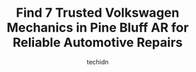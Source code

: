 ---
layout: ampstory
image: https://images.unsplash.com/photo-1632495288245-811aa76d8a32?ixlib=rb-4.0.3&ixid=MnwxMjA3fDB8MHxwaG90by1wYWdlfHx8fGVufDB8fHx8&auto=format&fit=crop&w=640&h=853&q=80
author: techidn
featured: false
description: For top-quality automotive repairs and maintenance, visit the 7 best Volkswagen Mechanic in Pine Bluff AR, USA. Their reputation for excellence and their dedication to customer satisfaction 
title: Find 7 Trusted Volkswagen Mechanics in Pine Bluff AR for Reliable Automotive Repairs
cover:
   title: Find 7 Trusted Volkswagen Mechanics in Pine Bluff AR for Reliable Automotive Repairs
   subtitle: Rickpate
   background: https://images.unsplash.com/photo-1632495288245-811aa76d8a32?ixlib=rb-4.0.3&ixid=MnwxMjA3fDB8MHxwaG90by1wYWdlfHx8fGVufDB8fHx8&auto=format&fit=crop&w=640&h=853&q=80

pages: 
 - layout: thirds
   top: <h1>#1 B&D Automotive</h1>
   bottom: "<p>I was a walk-in and they fully replaced my broken muffler And welded on a new one. The whole thing took 30 minutes and cost $200. Perfection.</p>"
   background: https://www.knot35.com/toplist/wp-content/uploads/2023/06/best-volkswagen-mechanic-1-in-pine-bluff-ar-1685836514.jpeg
   backgroundblur: true
 - layout: thirds
   top: <h1>#2 Discount Auto Glass</h1>
   bottom: "<p>2512 S Olive St, Pine Bluff, AR 71601, United States</p>"
   background: https://www.knot35.com/toplist/wp-content/uploads/2023/06/best-volkswagen-mechanic-2-in-pine-bluff-ar-1685836514.jpeg
   cta:
      link: https://www.knot35.com/toplist/find-7-trusted-volkswagen-mechanics-in-pine-bluff-ar-for-reliable-automotive-repairs/
      text: Find 7 Trusted Volkswagen Mechanics in Pine Bluff AR for Reliable Automotive Repairs
 - layout: thirds
   top: <h1>#3 Jeremys Paint & Body Shop Bay 1</h1>
   bottom: "<p>703 S Spruce St, Pine Bluff, AR 71601, United States</p>"
   background: https://www.knot35.com/toplist/wp-content/uploads/2023/06/best-volkswagen-mechanic-3-in-pine-bluff-ar-1685836515.jpeg
   cta:
      link: https://www.knot35.com/toplist/find-7-trusted-volkswagen-mechanics-in-pine-bluff-ar-for-reliable-automotive-repairs/
      text: Find 7 Trusted Volkswagen Mechanics in Pine Bluff AR for Reliable Automotive Repairs
 - layout: thirds
   top: <h1>#4 Faulkner Collision Center</h1>
   bottom: "<p>3018 S Midland Dr, Pine Bluff, AR 71603, United States</p>"
   background: https://images.unsplash.com/photo-1541356665065-22676f35dd40?ixlib=rb-4.0.3&ixid=MnwxMjA3fDB8MHxwaG90by1wYWdlfHx8fGVufDB8fHx8&auto=format&fit=crop&w=640&h=853&q=80
   cta:
      link: https://www.knot35.com/toplist/find-7-trusted-volkswagen-mechanics-in-pine-bluff-ar-for-reliable-automotive-repairs/
      text: Find 7 Trusted Volkswagen Mechanics in Pine Bluff AR for Reliable Automotive Repairs
 - layout: thirds
   top: <h1>#5 The Auto Wiz LLC.</h1>
   bottom: "<p>2914 S Catalpa St, Pine Bluff, AR 71603, United States</p>"
   background: https://images.unsplash.com/photo-1533998839656-76f5e4b2bccb?ixlib=rb-4.0.3&ixid=MnwxMjA3fDB8MHxwaG90by1wYWdlfHx8fGVufDB8fHx8&auto=format&fit=crop&w=640&h=853&q=80
   cta:
      link: https://www.knot35.com/toplist/find-7-trusted-volkswagen-mechanics-in-pine-bluff-ar-for-reliable-automotive-repairs/
      text: Find 7 Trusted Volkswagen Mechanics in Pine Bluff AR for Reliable Automotive Repairs
 - layout: thirds
   top: <h1>#6 Auto Mechanic Shop</h1>
   bottom: "<p>3001 S Midland Dr, Pine Bluff, AR 71603, United States</p>"
   background: https://images.unsplash.com/photo-1518640467707-6811f4a6ab73?ixlib=rb-4.0.3&ixid=MnwxMjA3fDB8MHxwaG90by1wYWdlfHx8fGVufDB8fHx8&auto=format&fit=crop&w=640&h=853&q=80
   cta:
      link: https://www.knot35.com/toplist/find-7-trusted-volkswagen-mechanics-in-pine-bluff-ar-for-reliable-automotive-repairs/
      text: Find 7 Trusted Volkswagen Mechanics in Pine Bluff AR for Reliable Automotive Repairs
 - layout: thirds
   top: <h1>#7 T & R Auto Sales & Services</h1>
   bottom: "<p>605 S Ohio St, Pine Bluff, AR 71601, United States</p>"
   background: https://images.unsplash.com/photo-1536745287225-21d689278fd1?ixlib=rb-4.0.3&ixid=MnwxMjA3fDB8MHxwaG90by1wYWdlfHx8fGVufDB8fHx8&auto=format&fit=crop&w=640&h=853&q=80
   cta:
      link: https://www.knot35.com/toplist/find-7-trusted-volkswagen-mechanics-in-pine-bluff-ar-for-reliable-automotive-repairs/
      text: Find 7 Trusted Volkswagen Mechanics in Pine Bluff AR for Reliable Automotive Repairs
 - layout: thirds
   middle: Continue reading...
   background: https://images.unsplash.com/photo-1614648718611-0635f29016cb?ixlib=rb-4.0.3&ixid=MnwxMjA3fDB8MHxwaG90by1wYWdlfHx8fGVufDB8fHx8&auto=format&fit=crop&w=640&h=853&q=80
   cta:
      link: https://www.knot35.com/toplist/find-7-trusted-volkswagen-mechanics-in-pine-bluff-ar-for-reliable-automotive-repairs/
      text: Find 7 Trusted Volkswagen Mechanics in Pine Bluff AR for Reliable Automotive Repairs
      
---